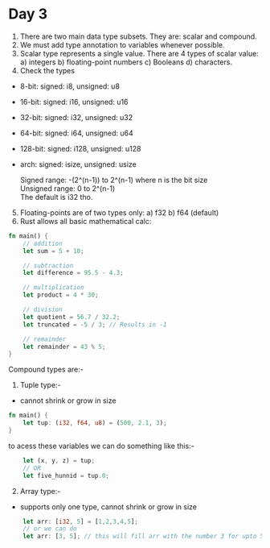 # Day 3
1) There are two main data type subsets. They are: scalar and compound.
2) We must add type annotation to variables whenever possible.
3) Scalar type represents a single value. There are 4 types of scalar value:
    a) integers b) floating-point numbers c) Booleans d) characters.
4) Check the types
- 8-bit: signed: i8, unsigned: u8
- 16-bit: signed: i16, unsigned: u16
- 32-bit: signed: i32, unsigned: u32
- 64-bit: signed: i64, unsigned: u64
- 128-bit: signed: i128, unsigned: u128
- arch: signed: isize, unsigned: usize

	Signed range: -(2^(n-1)) to 2^(n-1) where n is the bit size <br/>
	Unsigned range: 0 to 2^(n-1) <br/>
	The default is i32 tho.
5) Floating-points are of two types only:
    a) f32 b) f64 (default)
6) Rust allows all basic mathematical calc:
```rust
fn main() {
    // addition
    let sum = 5 + 10;

    // subtraction
    let difference = 95.5 - 4.3;

    // multiplication
    let product = 4 * 30;

    // division
    let quotient = 56.7 / 32.2;
    let truncated = -5 / 3; // Results in -1

    // remainder
    let remainder = 43 % 5;
}
```

Compound types are:-
1) Tuple type:-
- cannot shrink or grow in size
```rust
fn main() {
    let tup: (i32, f64, u8) = (500, 2.1, 3);
}
```
to acess these variables we can do something like this:-
```rust
    let (x, y, z) = tup;
    // OR
    let five_hunnid = tup.0;
```

2) Array type:-
- supports only one type, cannot shrink or grow in size
```rust
    let arr: [i32, 5] = [1,2,3,4,5];
    // or we can do
    let arr: [3, 5]; // this will fill arr with the number 3 for upto 5 times
```
